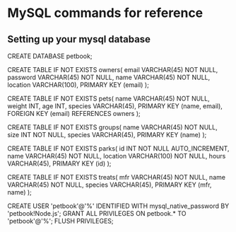 # MySQL commands for reference
## Setting up your mysql database

CREATE DATABASE petbook;

CREATE TABLE IF NOT EXISTS owners(
	email VARCHAR(45) NOT NULL, 
	password VARCHAR(45) NOT NULL, 
	name VARCHAR(45) NOT NULL, 
	location VARCHAR(100), 
	PRIMARY KEY (email)
);

CREATE TABLE IF NOT EXISTS pets(
	name VARCHAR(45) NOT NULL, 
	weight INT, 
	age INT, 
	species VARCHAR(45), 
	PRIMARY KEY (name, email), 
	FOREIGN KEY (email) REFERENCES owners
);

CREATE TABLE IF NOT EXISTS groups(
	name VARCHAR(45) NOT NULL, 
	size INT NOT NULL, 
	species VARCHAR(45), 
	PRIMARY KEY (name)
);

CREATE TABLE IF NOT EXISTS parks(
	id INT NOT NULL AUTO_INCREMENT, 
	name VARCHAR(45) NOT NULL, 
	location VARCHAR(100) NOT NULL, 
	hours VARCHAR(45), 
	PRIMARY KEY (id)
);

CREATE TABLE IF NOT EXISTS treats(
	mfr VARCHAR(45) NOT NULL, 
	name VARCHAR(45) NOT NULL, 
	species VARCHAR(45), 
	PRIMARY KEY (mfr, name)
);

CREATE USER 'petbook'@'%' IDENTIFIED WITH mysql_native_password BY 'petbook!Node.js';
GRANT ALL PRIVILEGES ON petbook.* TO 'petbook'@'%';
FLUSH PRIVILEGES;
